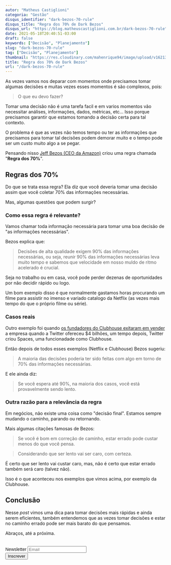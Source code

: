 ```yaml
---
autor: "Matheus Castiglioni"
categoria: "Gestão"
disqus_identifier: "dark-bezos-70-rule"
disqus_title: "Regra dos 70% de Dark Bezos"
disqus_url: "https://blog.matheuscastiglioni.com.br/dark-bezos-70-rule"
date: 2021-05-18T20:40:51-03:00
draft: false
keywords: ["Decisão", "Planejamento"]
slug: "dark-bezos-70-rule"
tag: ["Decisão", "Planejamento"]
thumbnail: "https://res.cloudinary.com/mahenrique94/image/upload/v1621381600/business-teamwork-success-concept_1_xupaer.jpg"
title: "Regra dos 70% de Dark Bezos"
url: "/dark-bezos-70-rule"
---
```


As vezes vamos nos deparar com momentos onde precisamos tomar algumas decisões e muitas vezes esses momentos é são complexos, pois:

> O que eu devo fazer?

Tomar uma decisão não é uma tarefa facil e em varios momentos vão necessitar análises, informações, dados, métricas, etc... Isso porque precisamos garantir que estamos tomando a decisão certa para tal contexto.

O problema é que as vezes não temos tempo ou ter as informações que precisamos para tomar tal decisões podem demorar muito e o tempo pode ser um custo muito algo a se pegar.

Pensando nisso [Jeff Bezos (CEO da Amazon)](https://g.co/kgs/8V8J93) criou uma regra chamada "**Regra dos 70%**".

## Regras dos 70%

Do que se trata essa regra? Ela diz que você deveria tomar uma decisão assim que você coletar 70% das informações necessárias.

Mas, algumas questões que podem surgir?

### Como essa regra é relevante?

Vamos chamar toda informação necessária para tomar uma boa decisão de "as informações necessárias".

Bezos explica que:

> Decisões de alta qualidade exigem 90% das informações necessárias, ou seja, reunir 90% das informações necessárias leva muito tempo e sabemos que velocidade em nosso muldo de ritmo acelerado é crucial.

Seja no trabalho ou em casa, você pode perder dezenas de oportunidades por não decidir rápido ou logo.

Um bom exemplo disso é que normalmente gastamos horas procurando um filme para assistir no imenso e variado catalogo da Netflix (as vezes mais tempo do que o próprio filme ou série).

### Casos reais

Outro exemplo foi quando [os fundadores do Clubhouse exitaram em vender](https://www.bloomberg.com/news/articles/2021-04-07/twitter-is-said-to-have-discussed-4-billion-clubhouse-takeover?sref=dZ65CIng) a empresa quando a Twitter ofereceu $4 bilhões, um tempo depois, Twitter criou Spaces, uma funcionadade como Clubhouse.

Então depois de todos esses exemplos (Netflix e Clubhouse) Bezos sugeriu:

> A maioria das decisões poderia ter sido feitas com algo em torno de 70% das informações necessárias.

E ele ainda diz:

> Se você espera até 90%, na maioria dos casos, você está provavelmente sendo lento.

### Outra razão para a relevância da regra

Em negócios, não existe uma coisa como "decisão final". Estamos sempre mudando o caminho, parando ou retornando.

Mais algumas citações famosas de Bezos:

> Se você é bom em correção de caminho, estar errado pode custar menos do que você pensa.

> Considerando que ser lento vai ser caro, com certeza.

É certo que ser lento vai custar caro, mas, não é certo que estar errado também será caro (talvez não).

Isso é o que aconteceu nos exemplos que vimos acima, por exemplo da Clubhouse.

## Conclusão

Nesse *post* vimos uma dica para tomar decisões mais rápidas e ainda serem eficientes, também entendemos que as vezes tomar decisões e estar no caminho errado pode ser mais barato do que pensamos.

Abraços, até a próxima.

<!-- Begin Mailchimp Signup Form -->
<link href="//cdn-images.mailchimp.com/embedcode/horizontal-slim-10_7.css" rel="stylesheet" type="text/css">
<style type="text/css">
	#mc_embed_signup{clear:left; font:14px Helvetica,Arial,sans-serif; width:100%;margin-top: 2rem;}
</style>
<div id="mc_embed_signup">
<form action="https://matheuscastiglioni.us12.list-manage.com/subscribe/post?u=5a8a2e7202680f2d5098f12bc&amp;id=6ede898886" method="post" id="mc-embedded-subscribe-form" name="mc-embedded-subscribe-form" class="validate" target="_blank" novalidate>
    <div id="mc_embed_signup_scroll">
	<label for="mce-EMAIL">Newsletter</label>
	<input type="email" value="" name="EMAIL" class="email" id="mce-EMAIL" placeholder="Email" required>
    <div style="position: absolute; left: -5000px;" aria-hidden="true"><input type="text" name="b_5a8a2e7202680f2d5098f12bc_6ede898886" tabindex="-1" value=""></div>
    <div class="clear"><input type="submit" value="Inscrever" name="subscribe" id="mc-embedded-subscribe" class="button"></div></div>
</form>
</div>
<!--End mc_embed_signup-->
